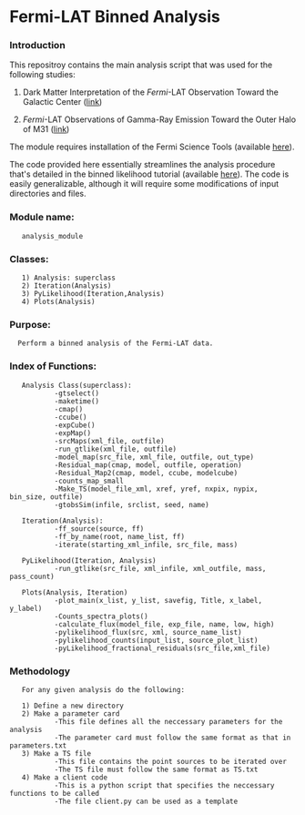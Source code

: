 # Fermi-LAT Binned Analysis

### Introduction

This repositroy contains the main analysis script that was used for the following studies:

1. Dark Matter Interpretation of the *Fermi*-LAT Observation Toward the Galactic Center ([link](https://journals.aps.org/prd/abstract/10.1103/PhysRevD.95.103005))

2. *Fermi*-LAT Observations of Gamma-Ray Emission Toward the Outer Halo of M31 ([link](https://iopscience.iop.org/article/10.3847/1538-4357/ab2880))

The module requires installation of the Fermi Science Tools (available [here](https://fermi.gsfc.nasa.gov/ssc/data/analysis/software/)).

The code provided here essentially streamlines the analysis procedure that's detailed in the binned likelihood tutorial (available [here](https://fermi.gsfc.nasa.gov/ssc/data/analysis/scitools/binned_likelihood_tutorial.html)). The code is easily generalizable, although it will require some modifications of input directories and files. 


### Module name: 
       analysis_module

### Classes: <br/>
       1) Analysis: superclass 
       2) Iteration(Analysis) 
       3) PyLikelihood(Iteration,Analysis) 
       4) Plots(Analysis) 
      
### Purpose:
      Perform a binned analysis of the Fermi-LAT data.
      
### Index of Functions:
       Analysis Class(superclass):
               -gtselect()
               -maketime()
               -cmap()
               -ccube()
               -expCube()      
               -expMap()
               -srcMaps(xml_file, outfile)
               -run_gtlike(xml_file, outfile)
               -model_map(src_file, xml_file, outfile, out_type)
               -Residual_map(cmap, model, outfile, operation)
               -Residual_Map2(cmap, model, ccube, modelcube)
               -counts_map_small
               -Make_TS(model_file_xml, xref, yref, nxpix, nypix, bin_size, outfile)
               -gtobsSim(infile, srclist, seed, name)

       Iteration(Analysis):
               -ff_source(source, ff)
               -ff_by_name(root, name_list, ff)
               -iterate(starting_xml_infile, src_file, mass) 

       PyLikelihood(Iteration, Analysis)
               -run_gtlike(src_file, xml_infile, xml_outfile, mass, pass_count)
               
       Plots(Analysis, Iteration)
               -plot_main(x_list, y_list, savefig, Title, x_label, y_label)
               -Counts_spectra_plots()
               -calculate_flux(model_file, exp_file, name, low, high)
               -pylikelihood_flux(src, xml, source_name_list)
               -pylikelihood_counts(input_list, source_plot_list)
               -pyLikelihood_fractional_residuals(src_file,xml_file)
               
### Methodology 
       For any given analysis do the following:
       
       1) Define a new directory
       2) Make a parameter card
               -This file defines all the neccessary parameters for the analysis
               -The parameter card must follow the same format as that in parameters.txt
       3) Make a TS file
               -This file contains the point sources to be iterated over
               -The TS file must follow the same format as TS.txt
       4) Make a client code
               -This is a python script that specifies the neccessary functions to be called
               -The file client.py can be used as a template


